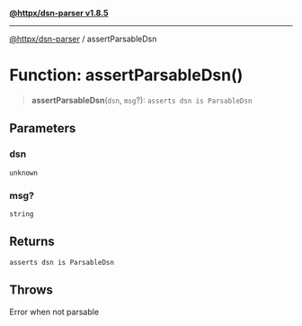 [**@httpx/dsn-parser v1.8.5**](../README.md)

***

[@httpx/dsn-parser](../README.md) / assertParsableDsn

# Function: assertParsableDsn()

> **assertParsableDsn**(`dsn`, `msg`?): `asserts dsn is ParsableDsn`

## Parameters

### dsn

`unknown`

### msg?

`string`

## Returns

`asserts dsn is ParsableDsn`

## Throws

Error when not parsable
